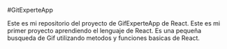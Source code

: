 #GitExperteApp

Este es mi repositorio del proyecto de GifExperteApp de React.
Este es mi primer proyecto aprendiendo el lenguaje de React.
Es una pequeña busqueda de Gif utilizando metodos y funciones basicas de React.


